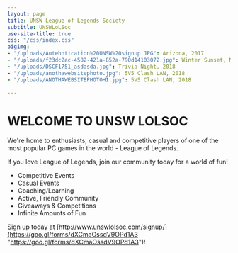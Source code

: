 ```yaml
---
layout: page
title: UNSW League of Legends Society
subtitle: UNSWLoLSoc
use-site-title: true
css: "/css/index.css"
bigimg:
- "/uploads/Autehntication%20UNSW%20signup.JPG": Arizona, 2017
- "/uploads/f23dc2ac-4582-421a-852a-790d14103072.jpg": Winter Sunset, Muskeg, 2017
- "/uploads/DSCF1751_asdasda.jpg": Trivia Night, 2018
- "/uploads/anothawebsitephoto.jpg": 5V5 Clash LAN, 2018
- "/uploads/ANOTHAWEBSITEPHOTOHI.jpg": 5V5 Clash LAN, 2018

---
```

# WELCOME TO UNSW LOLSOC

We're home to enthusiasts, casual and competitive players of one of the most popular PC games in the world - League of Legends.

If you love League of Legends, join our community today for a world of fun!

* Competitive Events
* Casual Events
* Coaching/Learning
* Active, Friendly Community
* Giveaways & Competitions
* Infinite Amounts of Fun

Sign up today at [http://www.unswlolsoc.com/signup/](https://goo.gl/forms/dXCmaOssdV9OPd1A3 "https://goo.gl/forms/dXCmaOssdV9OPd1A3")!